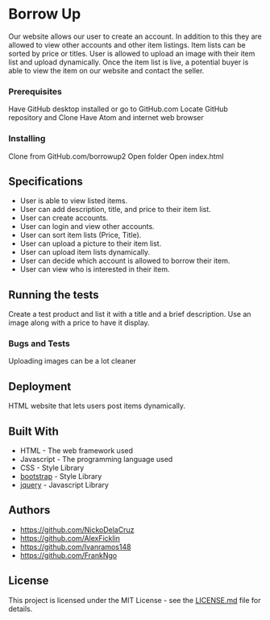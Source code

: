 # Borrow Up

Our website allows our user to create an account. In addition to this they are allowed to view other accounts and other item listings.
Item lists can be sorted by price or titles. User is allowed to upload an image with their item list and upload dynamically.
Once the item list is live, a potential buyer is able to view the item on our website and contact the seller.



### Prerequisites
Have GitHub desktop installed or go to GitHub.com
Locate GitHub repository and Clone
Have Atom and internet web browser


### Installing
Clone from GitHub.com/borrowup2
Open folder
Open index.html


## Specifications

  * User is able to view listed items.
  * User can add description, title, and price to their item list.
  * User can create accounts.
  * User can login and view other accounts.
  * User can sort item lists (Price, Title).
  * User can upload a picture to their item list.
  * User can upload item lists dynamically.
  * User can decide which account is allowed to borrow their item.
  * User can view who is interested in their item.



## Running the tests
Create a test product and list it with a title and a brief description. Use an image along with a price to have it display.


### Bugs and Tests

Uploading images can be a lot cleaner


## Deployment

HTML website that lets users post items dynamically.

## Built With

* HTML - The web framework used
* Javascript - The programming language used
* CSS - Style Library
* [bootstrap](https://getbootstrap.com/docs/3.3/) - Style Library
* [jquery](https://jquery.com/download/) - Javascript Library

## Authors

*  https://github.com/NickoDelaCruz
*  https://github.com/AlexFicklin
*  https://github.com/Ivanramos148
*  https://github.com/FrankNgo


## License

This project is licensed under the MIT License - see the [LICENSE.md](LICENSE.md) file for details.
